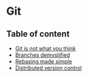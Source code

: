 # Git

## Table of content

- [Git is not what you think](https://github.com/KiraDiShira/Git/blob/master/GitIsNotWhatYouThink/README.md#git-is-not-what-you-think)  
- [Branches demystified](https://github.com/KiraDiShira/Git/blob/master/Branches%20demystified/README.md#branches-demystified)
- [Rebasing made simple](https://github.com/KiraDiShira/Git/tree/master/Rebasing%20Made%20Simple#rebasing-made-simple)
- [Distributed version control](https://github.com/KiraDiShira/Git/blob/master/Distributed%20Version%20Control/README.md#distributed-version-control)
